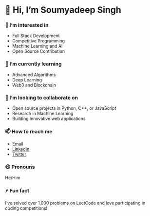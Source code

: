 # 👋 Hi, I’m Soumyadeep Singh

### 👀 I’m interested in
- Full Stack Development
- Competitive Programming
- Machine Learning and AI
- Open Source Contribution

### 🌱 I’m currently learning
- Advanced Algorithms
- Deep Learning
- Web3 and Blockchain

### 💞️ I’m looking to collaborate on
- Open source projects in Python, C++, or JavaScript
- Research in Machine Learning
- Building innovative web applications

### 📫 How to reach me
- [Email](mailto:your-email@example.com)
- [LinkedIn](https://www.linkedin.com/in/soumyadeep-singh/)
- [Twitter](https://twitter.com/your_twitter_handle)

### 😄 Pronouns
He/Him

### ⚡ Fun fact
I’ve solved over 1,000 problems on LeetCode and love participating in coding competitions!


<!---
singhsoumya0109/singhsoumya0109 is a ✨ special ✨ repository because its `README.md` (this file) appears on your GitHub profile.
You can click the Preview link to take a look at your changes.
--->
